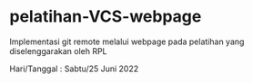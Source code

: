 # pelatihan-VCS-webpage
Implementasi git remote melalui webpage pada pelatihan yang diselenggarakan oleh RPL

Hari/Tanggal : Sabtu/25 Juni 2022